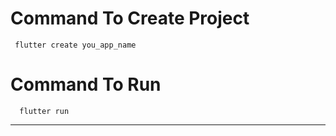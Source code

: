 # Command To Create Project
     flutter create you_app_name
# Command To Run
      flutter run
--------------------------------------------
